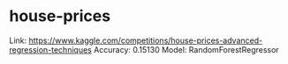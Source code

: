 # house-prices

Link: https://www.kaggle.com/competitions/house-prices-advanced-regression-techniques
Accuracy: 0.15130
Model: RandomForestRegressor
